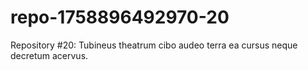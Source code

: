 # repo-1758896492970-20
Repository #20: Tubineus theatrum cibo audeo terra ea cursus neque decretum acervus.
